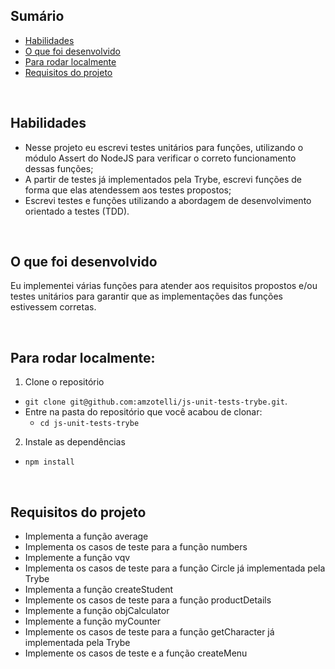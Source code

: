 ## Sumário

- [Habilidades](#habilidades)
- [O que foi desenvolvido](#o-que-foi-desenvolvido)
- [Para rodar localmente](#para-rodar-localmente)
- [Requisitos do projeto](#requisitos-do-projeto)

<br>


## Habilidades

- Nesse projeto eu escrevi testes unitários para funções, utilizando o módulo Assert do NodeJS para verificar o correto funcionamento dessas funções;
- A partir de testes já implementados pela Trybe, escrevi funções de forma que elas atendessem aos testes propostos;
- Escrevi testes e funções utilizando a abordagem de desenvolvimento orientado a testes (TDD).

<br>


## O que foi desenvolvido

Eu implementei várias funções para atender aos requisitos propostos e/ou testes unitários para garantir que as implementações das funções estivessem corretas.

<br>

## Para rodar localmente:

1. Clone o repositório
  * `git clone git@github.com:amzotelli/js-unit-tests-trybe.git`.
  * Entre na pasta do repositório que você acabou de clonar:
    * `cd js-unit-tests-trybe`

2. Instale as dependências
  * `npm install`

<br>


## Requisitos do projeto
  - Implementa a função average
  - Implementa os casos de teste para a função numbers
  - Implemente a função vqv
  - Implementa os casos de teste para a função Circle já implementada pela Trybe 
  - Implementa a função createStudent
  - Implemente os casos de teste para a função productDetails
  - Implemente a função objCalculator
  - Implemente a função myCounter
  - Implemente os casos de teste para a função getCharacter já implementada pela Trybe 
  - Implemente os casos de teste e a função createMenu
